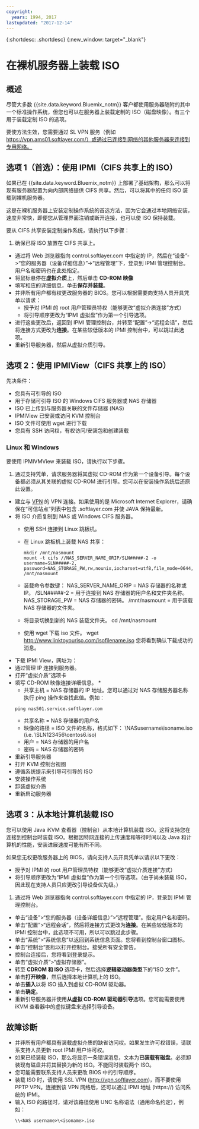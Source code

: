 ```yaml
---
copyright:
  years: 1994, 2017
lastupdated: "2017-12-14"
---
```


{:shortdesc: .shortdesc}
{:new_window: target="_blank"}


# 在裸机服务器上装载 ISO

## 概述

尽管大多数 {{site.data.keyword.Bluemix_notm}} 客户都使用服务器随附的其中一个标准操作系统，但您也可以在服务器上装载定制的 ISO（磁盘映像）。有三个用于装载定制 ISO 的选项。

要使方法生效，您需要通过 SL VPN 服务（例如 https://vpn.ams01.softlayer.com/）或通过已连接到网络的其他服务器来连接到专用网络。

## 选项 1（首选）：使用 IPMI（CIFS 共享上的 ISO）

如果已在 {{site.data.keyword.Bluemix_notm}} 上部署了基础架构，那么可以将现有服务器配置为向内部网络提供 CIFS 共享。然后，可以将其中的任何 ISO 装载到裸机服务器。

这是在裸机服务器上安装定制操作系统的首选方法，因为它会通过本地网络安装，速度非常快，即便您从管理界面注销或断开连接，也可以使 ISO 保持装载。

要从 CIFS 共享安装定制操作系统，请执行以下步骤：

1. 确保已将 ISO 放置在 CIFS 共享上。
* 通过将 Web 浏览器指向 control.softlayer.com 中指定的 IP，然后在“设备”->“您的服务器（设备详细信息）”->“远程管理”下，登录到 IPMI 管理控制台。用户名和密码也在此处指定。
* 将鼠标悬停在**虚拟介质**上，然后单击 **CD-ROM 映像**
* 填写相应的详细信息，单击**保存并装载**。
* 并非所有用户都有权更改服务器的 BIOS。您可以根据需要向支持人员开具凭单以请求：
  * 授予对 IPMI 的 root 用户管理员特权（能够更改“虚拟介质连接”方式）
  * 将引导顺序更改为“IPMI 虚拟盘”作为第一个引导选项。
* 进行这些更改后，返回到 IPMI 管理控制台，并转至“配置”->“远程会话”，然后将连接方式更改为**连接**。在某些较低版本的 IPMI 控制台中，可以跳过此选项。
* 重新引导服务器，然后从虚拟介质引导。


## 选项 2：使用 IPMIView（CIFS 共享上的 ISO）

先决条件：<br/>
* 您具有可引导的 ISO
* 用于存储可引导 ISO 的 Windows CIFS 服务器或 NAS 存储器
* ISO 已上传到与服务器关联的文件存储器 (NAS)
* IPMIView 已安装或访问 KVM 控制台
* ISO 文件可使用 wget 进行下载
* 您具有 SSH 访问权，有权访问/安装包和创建装载


### Linux 和 Windows
要使用 IPMIVMView 来装载 ISO，请执行以下步骤。
1. 通过支持凭单，请求服务器将其虚拟 CD-ROM 作为第一个设备引导。每个设备都必须从其关联的虚拟 CD-ROM 进行引导。您可以在安装操作系统后还原此设置。
* 建立与 [VPN](http://www.softlayer.com/VPN-Access) 的 VPN 连接。如果使用的是 Microsoft Internet Explorer，请确保在“可信站点”列表中包含 .softlayer.com 并使 JAVA 保持最新。
* 将 ISO 介质复制到 NAS 或 Windows CIFS 服务器。
  * 使用 SSH 连接到 Linux 跳板机。
  * 在 Linux 跳板机上装载 NAS 共享：

        mkdir /mnt/nasmount
        mount -t cifs //NAS_SERVER_NAME_ORIP/SLN#####-2 -o username=SLN#####-2,
        password=NAS_STORAGE_PW,rw,nounix,iocharset=utf8,file_mode=0644,dir_mode=0755 /mnt/nasmount
  * 装载命令参数键：
        NAS_SERVER_NAME_ORIP = NAS 存储器的名称或 IP。
        /SLN#####-2 = 用于连接到 NAS 存储器的用户名和文件夹名称。
        NAS_STORAGE_PW = NAS 存储器的密码。
        /mnt/nasmount = 用于装载 NAS 存储器的文件夹。
  * 将目录切换到新的 NAS 装载文件夹。
        cd /mnt/nasmount
  * 使用 wget 下载 iso 文件。
        wget http://www.linktoyouriso.com/isofilename.iso
  您将看到确认下载成功的消息。
* 下载 IPMI View，网址为：
* 通过管理 IP 连接到服务器。
* 打开“虚拟介质”选项卡
* 填写 CD-ROM 映像连接详细信息。
  *
    * 共享主机 = NAS 存储器的 IP 地址。您可以通过对 NAS 存储服务器名称执行 ping 操作来查找此值。例如：
    ```
    ping nas501.service.softlayer.com
    ```
    * 共享名称 = NAS 存储器的用户名
    * 映像的路径 = ISO 文件的名称，格式如下：
          \NASusername\isoname.iso (i.e. \SLN123456\centos6.iso)
    * 用户 = NAS 存储器的用户名
    * 密码 = NAS 存储器的密码
* 重新引导服务器
* 打开 KVM 控制台视图
* 遵循系统提示来引导可引导的 ISO
* 安装操作系统
* 卸装虚拟介质
* 重新启动服务器

## 选项 3：从本地计算机装载 ISO
<a name="option3"></a>

您可以使用 Java iKVM 查看器（控制台）从本地计算机装载 ISO。这将支持您在连接到控制台时装载 ISO。根据因特网连接的上传速度和等待时间以及 Java 和计算机的性能，安装进展速度可能有所不同。

如果您无权更改服务器上的 BIOS，请向支持人员开具凭单以请求以下更改：
* 授予对 IPMI 的 root 用户管理员特权（能够更改“虚拟介质连接”方式）
* 将引导顺序更改为“IPMI 虚拟盘”作为第一个引导选项。（由于尚未装载 ISO，因此现在支持人员只应更改引导设备优先级。）


1. 通过将 Web 浏览器指向 control.softlayer.com 中指定的 IP，登录到 IPMI 管理控制台。
* 单击“设备”>“您的服务器（设备详细信息）”>“远程管理”。指定用户名和密码。
* 单击“配置”>“远程会话”，然后将连接方式更改为**连接**。在某些较低版本的 IPMI 控制台中，此选项不可用，所以可以跳过此步骤。
* 单击“系统”>“系统信息”以返回到系统信息页面。您将看到控制台窗口图标。
* 单击“控制台”图标以打开控制台。接受所有安全警告。
* 控制台连接后，您将看到登录提示。
* 单击“虚拟介质”>“虚拟存储器”。
* 转至 **CDROM 和 ISO** 选项卡，然后选择**逻辑驱动器类型**下的“ISO 文件”。
* 单击**打开映像**，然后选择本地计算机上的 ISO。
* 单击**插入**以将 ISO 插入到虚拟 CD-ROM 驱动器。
* 单击**确定**。
* 重新引导服务器并使用**从虚拟 CD-ROM 驱动器引导**选项。您可能需要使用 iKVM 查看器中的虚拟键盘来选择引导设备。

## 故障诊断

* 并非所有用户都具有装载虚拟介质的缺省访问权。如果发生许可权错误，请联系支持人员更新 root IPMI 用户许可权。
* 如果已经装载 ISO，那么将显示一条错误消息，文本为**已装载有磁盘**。必须卸装现有磁盘并将其替换为新的 ISO。不能同时装载两个 ISO。
* 您可能需要联系支持人员来更改 BIOS 中的引导顺序。
* 装载 ISO 时，请使用 SSL VPN (http://vpn.softlayer.com)，而不要使用 PPTP VPN。连接到该 VPN 网络后，还可以通过 IPMI 地址 (https://<private-ip-IPMI-management>) 访问系统的 IPMI。
* 输入 ISO 的路径时，请对该路径使用 UNC 名称语法（通用命名约定），例如：
  ```
  \\<NAS username>\<isoname>.iso
  ```
